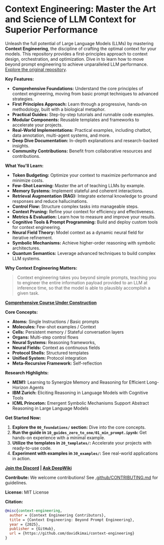 # Context Engineering: Master the Art and Science of LLM Context for Superior Performance

Unleash the full potential of Large Language Models (LLMs) by mastering **Context Engineering**, the discipline of crafting the optimal context for your models. This repository provides a first-principles approach to context design, orchestration, and optimization. Dive in to learn how to move beyond prompt engineering to achieve unparalleled LLM performance. [Explore the original repository](https://github.com/davidkimai/Context-Engineering).

**Key Features:**

*   **Comprehensive Foundations:** Understand the core principles of context engineering, moving from basic prompt techniques to advanced strategies.
*   **First Principles Approach:** Learn through a progressive, hands-on methodology, built with a biological metaphor.
*   **Practical Guides:** Step-by-step tutorials and runnable code examples.
*   **Modular Components:** Reusable templates and frameworks to accelerate your projects.
*   **Real-World Implementations:** Practical examples, including chatbot, data annotation, multi-agent systems, and more.
*   **Deep Dive Documentation:** In-depth explanations and research-backed insights.
*   **Community Contributions:** Benefit from collaborative resources and contributions.

**What You'll Learn:**

*   **Token Budgeting:** Optimize your context to maximize performance and minimize costs.
*   **Few-Shot Learning:** Master the art of teaching LLMs by example.
*   **Memory Systems:** Implement stateful and coherent interactions.
*   **Retrieval Augmentation (RAG):** Integrate external knowledge to ground responses and reduce hallucinations.
*   **Control Flow:** Structure complex tasks into manageable steps.
*   **Context Pruning:** Refine your context for efficiency and effectiveness.
*   **Metrics & Evaluation:** Learn how to measure and improve your results.
*   **Cognitive Tools & Prompt Programming:** Build and deploy custom tools for context engineering.
*   **Neural Field Theory:** Model context as a dynamic neural field for iterative refinement.
*   **Symbolic Mechanisms:** Achieve higher-order reasoning with symbolic architectures.
*   **Quantum Semantics:** Leverage advanced techniques to build complex LLM systems.

**Why Context Engineering Matters:**

>  Context engineering takes you beyond simple prompts, teaching you to engineer the entire information payload provided to an LLM at inference time, so that the model is able to plausibly accomplish a given task.

**[Comprehensive Course Under Construction](https://github.com/davidkimai/Context-Engineering/tree/main/00_COURSE)**

**Core Concepts:**

*   **Atoms:** Single Instructions / Basic prompts
*   **Molecules:** Few-shot examples / Context
*   **Cells:** Persistent memory / Stateful conversation layers
*   **Organs:** Multi-step control flows
*   **Neural Systems:** Reasoning frameworks,
*   **Neural Fields:** Context as continuous fields
*   **Protocol Shells:** Structured templates
*   **Unified System:** Protocol integration
*   **Meta-Recursive Framework:** Self-reflection

**Research Highlights:**

*   **MEM1:** Learning to Synergize Memory and Reasoning for Efficient Long-Horizon Agents
*   **IBM Zurich:** Eliciting Reasoning in Language Models with Cognitive Tools
*   **ICML Princeton:** Emergent Symbolic Mechanisms Support Abstract Reasoning in Large Language Models

**Get Started Now:**

1.  **Explore the `00_foundations/` section:** Dive into the core concepts.
2.  **Run the guide in `10_guides_zero_to_one/01_min_prompt.ipynb`:** Get hands-on experience with a minimal example.
3.  **Utilize the templates in `20_templates/`:** Accelerate your projects with ready-to-use code.
4.  **Experiment with examples in `30_examples/`:** See real-world applications in action.

**[Join the Discord](https://discord.gg/pCM6kdxB)  | [Ask DeepWiki](https://deepwiki.com/davidkimai/Context-Engineering)**

**Contribute:**
We welcome contributions! See [.github/CONTRIBUTING.md](.github/CONTRIBUTING.md) for guidelines.

**License:**
MIT License

**Citation:**
```bibtex
@misc{context-engineering,
  author = {Context Engineering Contributors},
  title = {Context Engineering: Beyond Prompt Engineering},
  year = {2025},
  publisher = {GitHub},
  url = {https://github.com/davidkimai/context-engineering}
}